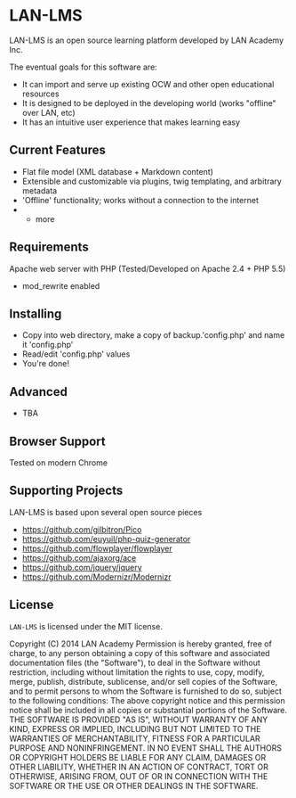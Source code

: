 LAN-LMS
=======
LAN-LMS is an open source learning platform developed by LAN Academy Inc.

The eventual goals for this software are:
 - It can import and serve up existing OCW and other open educational resources
 - It is designed to be deployed in the developing world (works "offline" over LAN, etc)
 - It has an intuitive user experience that makes learning easy


Current Features
--------
- Flat file model (XML database + Markdown content)
- Extensible and customizable via plugins, twig templating, and arbitrary metadata
- 'Offline' functionality; works without a connection to the internet
- + more

Requirements
------------
Apache web server with PHP (Tested/Developed on Apache 2.4 + PHP 5.5)
- mod_rewrite enabled

Installing
----------
- Copy into web directory, make a copy of backup.'config.php' and name it 'config.php'
- Read/edit 'config.php' values
- You're done!

Advanced
--------
- TBA

Browser Support
---------------
Tested on modern Chrome


Supporting Projects
-------------------
LAN-LMS is based upon several open source pieces
- https://github.com/gilbitron/Pico
- https://github.com/euyuil/php-quiz-generator
- https://github.com/flowplayer/flowplayer
- https://github.com/ajaxorg/ace
- https://github.com/jquery/jquery
- https://github.com/Modernizr/Modernizr


License
-------
`LAN-LMS` is licensed under the MIT license.

Copyright (C) 2014 LAN Academy
Permission is hereby granted, free of charge, to any person obtaining a copy of this software and associated documentation files (the "Software"), to deal in the Software without restriction, including without limitation the rights to use, copy, modify, merge, publish, distribute, sublicense, and/or sell copies of the Software, and to permit persons to whom the Software is furnished to do so, subject to the following conditions:
The above copyright notice and this permission notice shall be included in all copies or substantial portions of the Software.
THE SOFTWARE IS PROVIDED "AS IS", WITHOUT WARRANTY OF ANY KIND, EXPRESS OR IMPLIED, INCLUDING BUT NOT LIMITED TO THE WARRANTIES OF MERCHANTABILITY, FITNESS FOR A PARTICULAR PURPOSE AND NONINFRINGEMENT. IN NO EVENT SHALL THE AUTHORS OR COPYRIGHT HOLDERS BE LIABLE FOR ANY CLAIM, DAMAGES OR OTHER LIABILITY, WHETHER IN AN ACTION OF CONTRACT, TORT OR OTHERWISE, ARISING FROM, OUT OF OR IN CONNECTION WITH THE SOFTWARE OR THE USE OR OTHER DEALINGS IN THE SOFTWARE.

